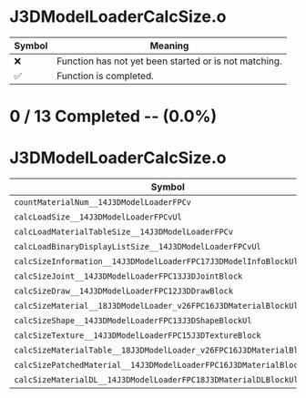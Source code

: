 # J3DModelLoaderCalcSize.o
| Symbol | Meaning 
| ------------- | ------------- 
| :x: | Function has not yet been started or is not matching. 
| :white_check_mark: | Function is completed. 


# 0 / 13 Completed -- (0.0%)
# J3DModelLoaderCalcSize.o
| Symbol | Decompiled? |
| ------------- | ------------- |
| `countMaterialNum__14J3DModelLoaderFPCv` | :x: |
| `calcLoadSize__14J3DModelLoaderFPCvUl` | :x: |
| `calcLoadMaterialTableSize__14J3DModelLoaderFPCv` | :x: |
| `calcLoadBinaryDisplayListSize__14J3DModelLoaderFPCvUl` | :x: |
| `calcSizeInformation__14J3DModelLoaderFPC17J3DModelInfoBlockUl` | :x: |
| `calcSizeJoint__14J3DModelLoaderFPC13J3DJointBlock` | :x: |
| `calcSizeDraw__14J3DModelLoaderFPC12J3DDrawBlock` | :x: |
| `calcSizeMaterial__18J3DModelLoader_v26FPC16J3DMaterialBlockUl` | :x: |
| `calcSizeShape__14J3DModelLoaderFPC13J3DShapeBlockUl` | :x: |
| `calcSizeTexture__14J3DModelLoaderFPC15J3DTextureBlock` | :x: |
| `calcSizeMaterialTable__18J3DModelLoader_v26FPC16J3DMaterialBlockUl` | :x: |
| `calcSizePatchedMaterial__14J3DModelLoaderFPC16J3DMaterialBlockUl` | :x: |
| `calcSizeMaterialDL__14J3DModelLoaderFPC18J3DMaterialDLBlockUl` | :x: |
